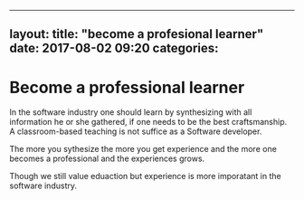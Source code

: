 
---
layout: 
title:  "become a profesional learner"
date:   2017-08-02 09:20
categories: 
---


# Become a professional learner
 
In the software industry one should learn by synthesizing with all information he or she gathered, if one needs to be the best craftsmanship. A classroom-based teaching is not suffice as a Software developer.

The more you sythesize the more you get experience and the more one becomes a professional and the experiences grows.

Though we still value eduaction but experience is more imporatant in the software industry.

